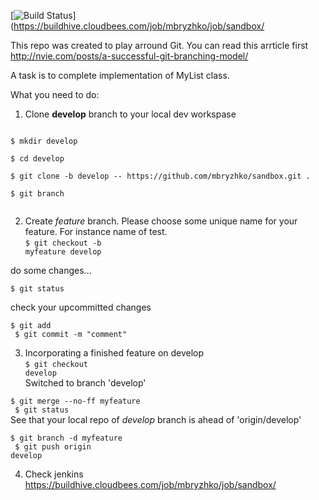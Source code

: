 [![Build Status](https://buildhive.cloudbees.com/job/mbryzhko/job/sandbox/badge/icon)](https://buildhive.cloudbees.com/job/mbryzhko/job/sandbox/

This repo was created to play arround Git.
You can read this arrticle first http://nvie.com/posts/a-successful-git-branching-model/

A task is to complete implementation of MyList class.

What you need to do:<br>
1) Clone <b>develop</b> branch to your local dev workspase<br>
<code>
$ mkdir develop<br>
$ cd develop<br>
$ git clone -b develop -- https://github.com/mbryzhko/sandbox.git .<br>
$ git branch<br>
</code>

2) Create *feature* branch. Please choose some unique name for your feature. For instance name of test.<br/>
<code>$ git checkout -b myfeature develop</code>

do some changes...

<code>$ git status</code>

check your upcommitted changes

<code>$ git add<br> 
$ git commit -m "comment"</code>

3) Incorporating a finished feature on develop<br>
<code>$ git checkout develop</code><br>
Switched to branch 'develop'

<code>$ git merge --no-ff myfeature<br>
$ git status</code><br>
See that your local repo of *develop* branch is ahead of 'origin/develop'<br>

<code>$ git branch -d myfeature<br>
$ git push origin develop</code>

4) Check jenkins<br>
https://buildhive.cloudbees.com/job/mbryzhko/job/sandbox/

